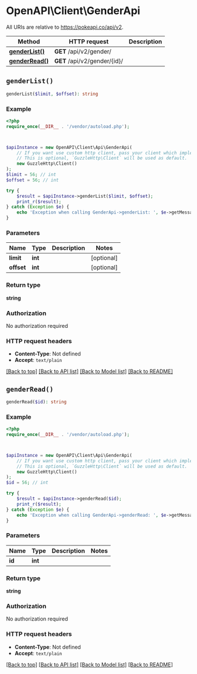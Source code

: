 # OpenAPI\Client\GenderApi

All URIs are relative to https://pokeapi.co/api/v2.

Method | HTTP request | Description
------------- | ------------- | -------------
[**genderList()**](GenderApi.md#genderList) | **GET** /api/v2/gender/ | 
[**genderRead()**](GenderApi.md#genderRead) | **GET** /api/v2/gender/{id}/ | 


## `genderList()`

```php
genderList($limit, $offset): string
```



### Example

```php
<?php
require_once(__DIR__ . '/vendor/autoload.php');



$apiInstance = new OpenAPI\Client\Api\GenderApi(
    // If you want use custom http client, pass your client which implements `GuzzleHttp\ClientInterface`.
    // This is optional, `GuzzleHttp\Client` will be used as default.
    new GuzzleHttp\Client()
);
$limit = 56; // int
$offset = 56; // int

try {
    $result = $apiInstance->genderList($limit, $offset);
    print_r($result);
} catch (Exception $e) {
    echo 'Exception when calling GenderApi->genderList: ', $e->getMessage(), PHP_EOL;
}
```

### Parameters

Name | Type | Description  | Notes
------------- | ------------- | ------------- | -------------
 **limit** | **int**|  | [optional]
 **offset** | **int**|  | [optional]

### Return type

**string**

### Authorization

No authorization required

### HTTP request headers

- **Content-Type**: Not defined
- **Accept**: `text/plain`

[[Back to top]](#) [[Back to API list]](../../README.md#endpoints)
[[Back to Model list]](../../README.md#models)
[[Back to README]](../../README.md)

## `genderRead()`

```php
genderRead($id): string
```



### Example

```php
<?php
require_once(__DIR__ . '/vendor/autoload.php');



$apiInstance = new OpenAPI\Client\Api\GenderApi(
    // If you want use custom http client, pass your client which implements `GuzzleHttp\ClientInterface`.
    // This is optional, `GuzzleHttp\Client` will be used as default.
    new GuzzleHttp\Client()
);
$id = 56; // int

try {
    $result = $apiInstance->genderRead($id);
    print_r($result);
} catch (Exception $e) {
    echo 'Exception when calling GenderApi->genderRead: ', $e->getMessage(), PHP_EOL;
}
```

### Parameters

Name | Type | Description  | Notes
------------- | ------------- | ------------- | -------------
 **id** | **int**|  |

### Return type

**string**

### Authorization

No authorization required

### HTTP request headers

- **Content-Type**: Not defined
- **Accept**: `text/plain`

[[Back to top]](#) [[Back to API list]](../../README.md#endpoints)
[[Back to Model list]](../../README.md#models)
[[Back to README]](../../README.md)
